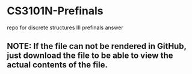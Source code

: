 # CS3101N-Prefinals
repo for discrete structures III prefinals answer
## NOTE: If the file can not be rendered in GitHub, just download the file to be able to view the actual contents of the file.
